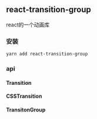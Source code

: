 ## react-transition-group

react的一个动画库

### 安装

`yarn add react-transition-group`



### api

#### Transition

#### CSSTransition

#### TransitonGroup

